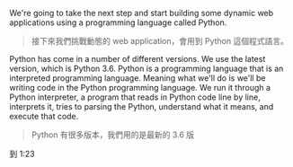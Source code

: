 We're going to take the next step and start building some dynamic web applications using a programming language called Python.
> 接下來我們挑戰動態的 web application，會用到 Python 這個程式語言。

Python has come in a number of different versions. We use the latest version, which is Python 3.6. Python is a programming language that is an interpreted programming language. Meaning what we'll do is we'll be writing code in the Python programming language. We run it through a Python interpreter, a program that reads in Python code line by line, interprets it, tries to parsing the Python, understand what it means, and execute that code.
> Python 有很多版本，我們用的是最新的 3.6 版

到 1:23